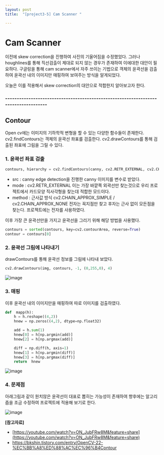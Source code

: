 ```yaml
---
layout: post
title:  "[project3-5] Cam Scanner "

---
```


# Cam Scanner
이전에 skew correction을 진행하여 사진의 기울어짐을 수정했었다.
그러나 houghlines를 통해 직선검출이 제대로 되지 않는 경우가 존재하여 이에대한 대안이 필요하다.
구글링을 통해 cam scanner에서 자주 쓰이는 기법으로 객체의 윤곽선을 검출하여 윤곽선 내의 이미지만 매핑하여 보여주는 방식을 알게되었다.

오늘은 이를 적용해서 skew correction의 대안으로 적합한지 알아보고자 한다.

### -----------------------------------------------------------------------------------
## Contour
Open cv에는 이미지의 기하학적 변형을 할 수 있는 다양한 함수들이 존재한다.
cv2.findContours는 객체의 윤곽선 좌표를 검출한다. 
cv2.drawContours를 통해 검출된 좌표에 그림을 그릴 수 있다.

### 1. 윤곽선 좌표 검출

```python
contours, hierarchy = cv2.findContours(canny, cv2.RETR_EXTERNAL, cv2.CHAIN_APPROX_SIMPLE)
```
- src : canny edge detection을 진행한 canny 이미지를 변수로 받았다.
- mode :  cv2.RETR_EXTERNAL
이는 가장 바깥쪽 외곽선만 찾는것으로  우리 프로젝트에서 카드모양 직사각형을 찾는데 적합한 모드이다.
- method : 근사값 방식 cv2.CHAIN_APPROX_SIMPLE / cv2.CHAIN_APPROX_NONE 
전자는 꼭지점만 찾고 후자는 근사 없이 모든점을 찾는다. 프로젝트에는 전자를 사용하였다.

이후 가장 큰 윤곽선만을 가지고 윤곽선을 그리기 위해 해당 방법을 사용했다.
```python
contours = sorted(contours, key=cv2.contourArea, reverse=True)
contour = contours[0]
```


### 2. 윤곽선 그림에 나타내기
drawContours를 통해 윤곽선 정보를 그림에 나타내 보았다.
```python
cv2.drawContours(img, contours, -1, (0,255,0), 4)
```


![image](https://user-images.githubusercontent.com/86705085/146286183-b1da9b8d-e283-401f-bf60-d151c0e092e9.png)



### 3. 매핑

이후 윤곽선 내의 이미지만을 매핑하여 따로 이미지를 검출하였다.

```python
def  mapp(h):
	h = h.reshape((4,2))
	hnew = np.zeros((4,2), dtype=np.float32)

	add = h.sum(1)
	hnew[0] = h[np.argmin(add)]
	hnew[2] = h[np.argmax(add)]

	diff = np.diff(h, axis=1)
	hnew[1] = h[np.argmin(diff)]
	hnew[3] = h[np.argmax(diff)]
	return  hnew
```


![image](https://user-images.githubusercontent.com/86705085/146286220-b80dec80-d29d-46ad-a0c9-6b81ba13d1e2.png)







### 4. 문제점
아래그림과 같이 원치않은 윤곽선이 대표로 뽑히는 가능성이 존재하여
향후에는 알고리즘을 조금 수정하여 프로젝트에 적용해 보기로 한다.

![image](https://user-images.githubusercontent.com/86705085/146286237-e315db38-8c69-4e6e-8510-fd2f81c42bed.png)









**[참고자료]**
 - [https://youtube.com/watch?v=ON_JubFRw8M&feature=share](https://youtube.com/watch?v=ON_JubFRw8M&feature=share)
 - https://bkshin.tistory.com/entry/OpenCV-22-%EC%BB%A8%ED%88%AC%EC%96%B4Contour



